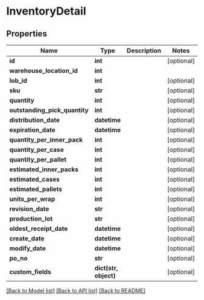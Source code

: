 # InventoryDetail

## Properties
Name | Type | Description | Notes
------------ | ------------- | ------------- | -------------
**id** | **int** |  | [optional] 
**warehouse_location_id** | **int** |  | 
**lob_id** | **int** |  | [optional] 
**sku** | **str** |  | [optional] 
**quantity** | **int** |  | [optional] 
**outstanding_pick_quantity** | **int** |  | [optional] 
**distribution_date** | **datetime** |  | [optional] 
**expiration_date** | **datetime** |  | [optional] 
**quantity_per_inner_pack** | **int** |  | [optional] 
**quantity_per_case** | **int** |  | [optional] 
**quantity_per_pallet** | **int** |  | [optional] 
**estimated_inner_packs** | **int** |  | [optional] 
**estimated_cases** | **int** |  | [optional] 
**estimated_pallets** | **int** |  | [optional] 
**units_per_wrap** | **int** |  | [optional] 
**revision_date** | **str** |  | [optional] 
**production_lot** | **str** |  | [optional] 
**oldest_receipt_date** | **datetime** |  | [optional] 
**create_date** | **datetime** |  | [optional] 
**modify_date** | **datetime** |  | [optional] 
**po_no** | **str** |  | [optional] 
**custom_fields** | **dict(str, object)** |  | [optional] 

[[Back to Model list]](../README.md#documentation-for-models) [[Back to API list]](../README.md#documentation-for-api-endpoints) [[Back to README]](../README.md)


